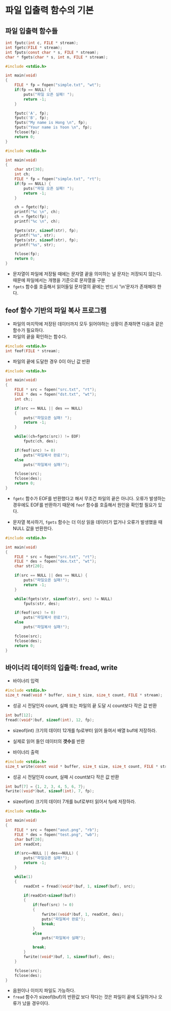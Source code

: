 # 파일 입출력 함수의 기본  

## 파일 입출력 함수들  

```c
int fputc(int c, FILE * stream);
int fgetc(FILE * stream);
int fputs(const char * s, FILE * stream);  
char * fgets(char * s, int n, FILE * stream);  
```

```c
#include <stdio.h>

int main(void)
{
    FILE * fp = fopen("simple.txt", "wt");
    if(fp == NULL) {
        puts("파일 오픈 실패! ");
        return -1;
    }

    fputc('A', fp);
    fputc('B', fp);
    fputs("My name is Hong \n", fp);
    fputs("Your name is Yoon \n", fp);
    fclose(fp);
    return 0;
}
```
```c
#include <stdio.h>

int main(void)
{
    char str[30];
    int ch;
    FILE * fp = fopen("simple.txt", "rt");
    if(fp == NULL) {
        puts("파일 오픈 실패! ");
        return -1;
    }

    ch = fgetc(fp);
    printf("%c \n", ch);
    ch = fgetc(fp);
    printf("%c \n", ch);

    fgets(str, sizeof(str), fp);
    printf("%s", str);
    fgets(str, sizeof(str), fp);
    printf("%s", str);

    fclose(fp);
    return 0;
}
```  
- 문자열이 파일에 저장될 때에는 문자열 끝을 의미하는 널 문자는 저장되지 않는다. 때문에 파일에서는 개행을 기준으로 문자열을 구분  
- `fgets` 함수를 호출해서 읽어들일 문자열의 끝에는 반드시 '\n'문자가 존재해야 한다.   


## feof 함수 기반의 파일 복사 프로그램  

- 파일의 마지막에 저장된 데이터까지 모두 읽어야하는 상황이 존재하면 다음과 같은 함수가 필요하다.  
- 파일의 끝을 확인하는 함수다.  
```c
#include <stdio.h>
int feof(FILE * stream);  
```
- 파일의 끝에 도달한 경우 0이 아닌 값 반환  

```c
#include <stdio.h>

int main(void)
{
    FILE * src = fopen("src.txt", "rt");
    FILE * des = fopen("dst.txt", "wt");
    int ch;;

    if(src == NULL || des == NULL)
    {
        puts("파일오픈 실패! ");
        return -1;
    }

    while((ch=fgetc(src)) != EOF)
        fputc(ch, des);

    if(feof(src) != 0)
        puts("파일복사 완료!");
    else
        puts("파일복사 실패!");

    fclose(src);
    fclose(des);
    return 0;
}
```
- `fgetc` 함수가 EOF를 반환했다고 해서 무조건 파일의 끝은 아니다. 오류가 발생하는 경우에도 EOF를 반환하기 때문에 `feof` 함수를 호출해서 원인을 확인할 필요가 있다.  

- 문자열 복사하기, `fgets` 함수는 더 이상 읽을 데이터가 없거나 오류가 발생했을 때 NULL 값을 반환한다.  
```c
#include <stdio.h>

int main(void)
{
    FILE * src = fopen("src.txt", "rt");
    FILE * des = fopen("dex.txt", "wt");
    char str[20];

    if(src == NULL || des == NULL) {
        puts("파일오픈 실패!");
        return -1;
    }

    while(fgets(str, sizeof(str), src) != NULL)
        fputs(str, des);

    if(feof(src) != 0)
        puts("파일복사 완료!");
    else
        puts("파일복사 실패!");

    fclose(src);
    fclose(des);
    return 0;
}
```  

## 바이너리 데이터의 입출력: fread, write  

- 바이너리 입력  
```c
#include <stdio.h>
size_t read(void * buffer, size_t size, size_t count, FILE * stream);
```
- 성공 시 전달인자 count, 실패 또는 파일의 끝 도달 시 count보다 작은 값 반환  

```c
int buf[12];
fread((void*)buf, sizeof(int), 12, fp);
```
- sizeof(int) 크기의 데이터 12개를 fp로부터 읽어 들여서 배열 buf에 저장하라.  
- 실제로 읽어 들인 데이터의 **갯수**를 반환  

- 바이너리 출력  
```c
#include <stdio.h>
size_t write(const void * buffer, size_t size, size_t count, FILE * stream);
```
- 성공 시 전달인자 count, 실패 시 count보다 작은 값 반환  

```c
int buf[7] = {1, 2, 3, 4, 5, 6, 7};
fwrite((void*)but, sizeof(int), 7, fp);  
```
- sizeof(int) 크기의 데이터 7개를 buf로부터 읽어서 fp에 저장하라.  

```c
#include <stdio.h>

int main(void)
{
    FILE * src = fopen("aout.png", "rb");
    FILE * des = fopen("test.png", "wb");
    char buf[20];
    int readCnt;

    if(src==NULL || des==NULL) {
        puts("파일오픈 실패!");
        return -1;
    }

    while(1)
    {
        readCnt = fread((void*)buf, 1, sizeof(buf), src);

        if(readCnt<sizeof(buf))
        {
            if(feof(src) != 0)
            {
                fwrite((void*)buf, 1, readCnt, des);
                puts("파일복사 완료");
                break;
            }
            else
                puts("파일복사 실패");

            break;
        }
        fwrite((void*)buf, 1, sizeof(buf), des);
    }

    fclose(src);
    fclose(des);
}
```
- 음원이나 이미지 파일도 가능하다.  
- `fread` 함수가 sizeof(buf)의 반환값 보다 작다는 것은 파일이 끝에 도달하거나 오류가 났을 경우이다.  
